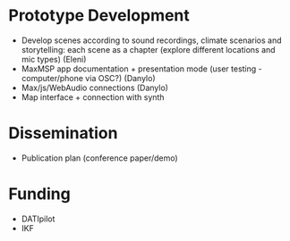 # Prototype Development

- Develop scenes according to sound recordings, climate scenarios and storytelling: each scene as a chapter (explore different locations and mic types) (Eleni)
- MaxMSP app documentation + presentation mode (user testing - computer/phone via OSC?) (Danylo)
- Max/js/WebAudio connections (Danylo)
- Map interface + connection with synth

# Dissemination

- Publication plan (conference paper/demo)

# Funding
- DATIpilot
- IKF 
